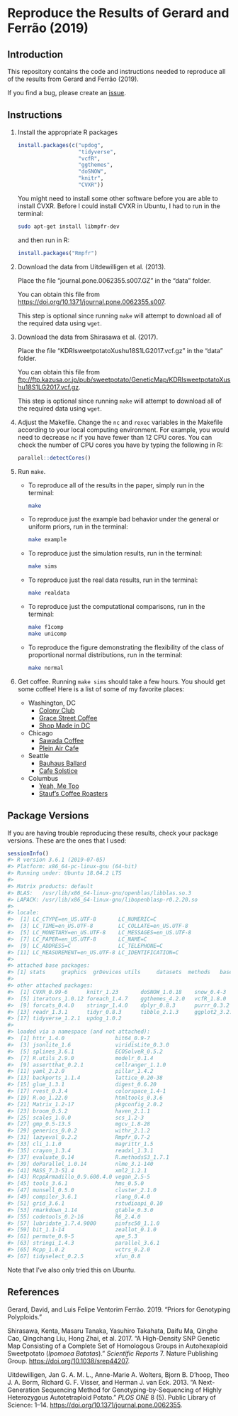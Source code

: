 
<!-- README.md is generated from README.Rmd. Please edit that file -->

# Reproduce the Results of Gerard and Ferrão (2019)

## Introduction

This repository contains the code and instructions needed to reproduce
all of the results from Gerard and Ferrão (2019).

If you find a bug, please create an
[issue](https://github.com/dcgerard/reproduce_prior_sims/issues).

## Instructions

1.  Install the appropriate R packages
    
    ``` r
    install.packages(c("updog",
                       "tidyverse", 
                       "vcfR",
                       "ggthemes",
                       "doSNOW",
                       "knitr",
                       "CVXR"))
    ```
    
    You might need to install some other software before you are able to
    install CVXR. Before I could install CVXR in Ubuntu, I had to run in
    the terminal:
    
    ``` bash
    sudo apt-get install libmpfr-dev
    ```
    
    and then run in R:
    
    ``` r
    install.packages("Rmpfr")
    ```

2.  Download the data from Uitdewilligen et al. (2013).
    
    Place the file “journal.pone.0062355.s007.GZ” in the “data” folder.
    
    You can obtain this file from
    <https://doi.org/10.1371/journal.pone.0062355.s007>.
    
    This step is optional since running `make` will attempt to download
    all of the required data using `wget`.

3.  Download the data from Shirasawa et al. (2017).
    
    Place the file “KDRIsweetpotatoXushu18S1LG2017.vcf.gz” in the “data”
    folder.
    
    You can obtain this file from
    <ftp://ftp.kazusa.or.jp/pub/sweetpotato/GeneticMap/KDRIsweetpotatoXushu18S1LG2017.vcf.gz>.
    
    This step is optional since running `make` will attempt to download
    all of the required data using `wget`.

4.  Adjust the Makefile. Change the `nc` and `rexec` variables in the
    Makefile according to your local computing environment. For example,
    you would need to decrease `nc` if you have fewer than 12 CPU cores.
    You can check the number of CPU cores you have by typing the
    following in R:
    
    ``` r
    parallel::detectCores()
    ```

5.  Run `make`.
    
      - To reproduce all of the results in the paper, simply run in the
        terminal:
        
        ``` bash
        make
        ```
    
      - To reproduce just the example bad behavior under the general or
        uniform priors, run in the terminal:
        
        ``` bash
        make example
        ```
    
      - To reproduce just the simulation results, run in the terminal:
        
        ``` bash
        make sims
        ```
    
      - To reproduce just the real data results, run in the terminal:
        
        ``` bash
        make realdata
        ```
    
      - To reproduce just the computational comparisons, run in the
        terminal:
        
        ``` bash
        make f1comp 
        make unicomp
        ```
    
      - To reproduce the figure demonstrating the flexibility of the
        class of proportional normal distributions, run in the terminal:
        
        ``` bash
        make normal
        ```

6.  Get coffee. Running `make sims` should take a few hours. You should
    get some coffee\! Here is a list of some of my favorite places:
    
      - Washington, DC
          - [Colony
            Club](https://www.yelp.com/biz/colony-club-washington)
          - [Grace Street
            Coffee](https://www.yelp.com/biz/grace-street-coffee-georgetown)
          - [Shop Made in
            DC](https://www.yelp.com/biz/shop-made-in-dc-washington)
      - Chicago
          - [Sawada
            Coffee](https://www.yelp.com/biz/sawada-coffee-chicago)
          - [Plein Air
            Cafe](https://www.yelp.com/biz/plein-air-cafe-and-eatery-chicago-2)
      - Seattle
          - [Bauhaus
            Ballard](https://www.yelp.com/biz/bauhaus-ballard-seattle)
          - [Cafe
            Solstice](https://www.yelp.com/biz/cafe-solstice-seattle)
      - Columbus
          - [Yeah, Me
            Too](https://www.yelp.com/biz/yeah-me-too-columbus)
          - [Stauf’s Coffee
            Roasters](https://www.yelp.com/biz/staufs-coffee-roasters-columbus-2)

## Package Versions

If you are having trouble reproducing these results, check your package
versions. These are the ones that I used:

``` r
sessionInfo()
#> R version 3.6.1 (2019-07-05)
#> Platform: x86_64-pc-linux-gnu (64-bit)
#> Running under: Ubuntu 18.04.2 LTS
#> 
#> Matrix products: default
#> BLAS:   /usr/lib/x86_64-linux-gnu/openblas/libblas.so.3
#> LAPACK: /usr/lib/x86_64-linux-gnu/libopenblasp-r0.2.20.so
#> 
#> locale:
#>  [1] LC_CTYPE=en_US.UTF-8       LC_NUMERIC=C              
#>  [3] LC_TIME=en_US.UTF-8        LC_COLLATE=en_US.UTF-8    
#>  [5] LC_MONETARY=en_US.UTF-8    LC_MESSAGES=en_US.UTF-8   
#>  [7] LC_PAPER=en_US.UTF-8       LC_NAME=C                 
#>  [9] LC_ADDRESS=C               LC_TELEPHONE=C            
#> [11] LC_MEASUREMENT=en_US.UTF-8 LC_IDENTIFICATION=C       
#> 
#> attached base packages:
#> [1] stats     graphics  grDevices utils     datasets  methods   base     
#> 
#> other attached packages:
#>  [1] CVXR_0.99-6      knitr_1.23       doSNOW_1.0.18    snow_0.4-3      
#>  [5] iterators_1.0.12 foreach_1.4.7    ggthemes_4.2.0   vcfR_1.8.0      
#>  [9] forcats_0.4.0    stringr_1.4.0    dplyr_0.8.3      purrr_0.3.2     
#> [13] readr_1.3.1      tidyr_0.8.3      tibble_2.1.3     ggplot2_3.2.0   
#> [17] tidyverse_1.2.1  updog_1.0.2     
#> 
#> loaded via a namespace (and not attached):
#>  [1] httr_1.4.0                bit64_0.9-7              
#>  [3] jsonlite_1.6              viridisLite_0.3.0        
#>  [5] splines_3.6.1             ECOSolveR_0.5.2          
#>  [7] R.utils_2.9.0             modelr_0.1.4             
#>  [9] assertthat_0.2.1          cellranger_1.1.0         
#> [11] yaml_2.2.0                pillar_1.4.2             
#> [13] backports_1.1.4           lattice_0.20-38          
#> [15] glue_1.3.1                digest_0.6.20            
#> [17] rvest_0.3.4               colorspace_1.4-1         
#> [19] R.oo_1.22.0               htmltools_0.3.6          
#> [21] Matrix_1.2-17             pkgconfig_2.0.2          
#> [23] broom_0.5.2               haven_2.1.1              
#> [25] scales_1.0.0              scs_1.2-3                
#> [27] gmp_0.5-13.5              mgcv_1.8-28              
#> [29] generics_0.0.2            withr_2.1.2              
#> [31] lazyeval_0.2.2            Rmpfr_0.7-2              
#> [33] cli_1.1.0                 magrittr_1.5             
#> [35] crayon_1.3.4              readxl_1.3.1             
#> [37] evaluate_0.14             R.methodsS3_1.7.1        
#> [39] doParallel_1.0.14         nlme_3.1-140             
#> [41] MASS_7.3-51.4             xml2_1.2.1               
#> [43] RcppArmadillo_0.9.600.4.0 vegan_2.5-5              
#> [45] tools_3.6.1               hms_0.5.0                
#> [47] munsell_0.5.0             cluster_2.1.0            
#> [49] compiler_3.6.1            rlang_0.4.0              
#> [51] grid_3.6.1                rstudioapi_0.10          
#> [53] rmarkdown_1.14            gtable_0.3.0             
#> [55] codetools_0.2-16          R6_2.4.0                 
#> [57] lubridate_1.7.4.9000      pinfsc50_1.1.0           
#> [59] bit_1.1-14                zeallot_0.1.0            
#> [61] permute_0.9-5             ape_5.3                  
#> [63] stringi_1.4.3             parallel_3.6.1           
#> [65] Rcpp_1.0.2                vctrs_0.2.0              
#> [67] tidyselect_0.2.5          xfun_0.8
```

Note that I’ve also only tried this on Ubuntu.

## References

<div id="refs" class="references">

<div id="ref-gerard2019priors">

Gerard, David, and Luis Felipe Ventorim Ferrão. 2019. “Priors for
Genotyping Polyploids.”

</div>

<div id="ref-shirasawa2017high">

Shirasawa, Kenta, Masaru Tanaka, Yasuhiro Takahata, Daifu Ma, Qinghe
Cao, Qingchang Liu, Hong Zhai, et al. 2017. “A High-Density SNP Genetic
Map Consisting of a Complete Set of Homologous Groups in Autohexaploid
Sweetpotato (*Ipomoea Batatas*).” *Scientific Reports* 7. Nature
Publishing Group. <https://doi.org/10.1038/srep44207>.

</div>

<div id="ref-uitdewilligen2013next">

Uitdewilligen, Jan G. A. M. L., Anne-Marie A. Wolters, Bjorn B. D’hoop,
Theo J. A. Borm, Richard G. F. Visser, and Herman J. van Eck. 2013. “A
Next-Generation Sequencing Method for Genotyping-by-Sequencing of Highly
Heterozygous Autotetraploid Potato.” *PLOS ONE* 8 (5). Public Library of
Science: 1–14. <https://doi.org/10.1371/journal.pone.0062355>.

</div>

</div>
